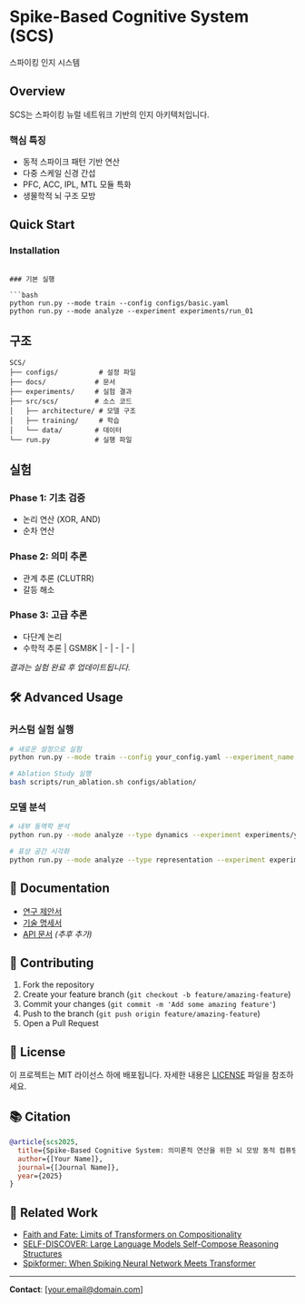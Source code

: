 # Spike-Based Cognitive System (SCS)

스파이킹 인지 시스템

## Overview

SCS는 스파이킹 뉴럴 네트워크 기반의 인지 아키텍처입니다.

### 핵심 특징

- 동적 스파이크 패턴 기반 연산
- 다중 스케일 신경 간섭
- PFC, ACC, IPL, MTL 모듈 특화
- 생물학적 뇌 구조 모방

## Quick Start

### Installation

````

### 기본 실행

```bash
python run.py --mode train --config configs/basic.yaml
python run.py --mode analyze --experiment experiments/run_01
````

## 구조

```
SCS/
├── configs/          # 설정 파일
├── docs/            # 문서
├── experiments/     # 실험 결과
├── src/scs/         # 소스 코드
│   ├── architecture/ # 모델 구조
│   ├── training/     # 학습
│   └── data/        # 데이터
└── run.py           # 실행 파일
```

## 실험

### Phase 1: 기초 검증

- 논리 연산 (XOR, AND)
- 순차 연산

### Phase 2: 의미 추론

- 관계 추론 (CLUTRR)
- 갈등 해소

### Phase 3: 고급 추론

- 다단계 논리
- 수학적 추론
  | GSM8K | - | - | - |

_결과는 실험 완료 후 업데이트됩니다._

## 🛠 Advanced Usage

### 커스텀 실험 실행

```bash
# 새로운 설정으로 실험
python run.py --mode train --config your_config.yaml --experiment_name custom_experiment

# Ablation Study 실행
bash scripts/run_ablation.sh configs/ablation/
```

### 모델 분석

```bash
# 내부 동역학 분석
python run.py --mode analyze --type dynamics --experiment experiments/your_experiment

# 표상 공간 시각화
python run.py --mode analyze --type representation --experiment experiments/your_experiment
```

## 📖 Documentation

- [연구 제안서](docs/proposal.md)
- [기술 명세서](docs/architecture_spec.md)
- [API 문서](docs/api.md) _(추후 추가)_

## 🤝 Contributing

1. Fork the repository
2. Create your feature branch (`git checkout -b feature/amazing-feature`)
3. Commit your changes (`git commit -m 'Add some amazing feature'`)
4. Push to the branch (`git push origin feature/amazing-feature`)
5. Open a Pull Request

## 📄 License

이 프로젝트는 MIT 라이선스 하에 배포됩니다. 자세한 내용은 [LICENSE](LICENSE) 파일을 참조하세요.

## 📚 Citation

```bibtex
@article{scs2025,
  title={Spike-Based Cognitive System: 의미론적 연산을 위한 뇌 모방 동적 컴퓨팅 아키텍처},
  author={[Your Name]},
  journal={[Journal Name]},
  year={2025}
}
```

## 🔗 Related Work

- [Faith and Fate: Limits of Transformers on Compositionality](https://arxiv.org/abs/2305.18654)
- [SELF-DISCOVER: Large Language Models Self-Compose Reasoning Structures](https://arxiv.org/abs/2402.03620)
- [Spikformer: When Spiking Neural Network Meets Transformer](https://arxiv.org/abs/2209.15425)

---

**Contact**: [your.email@domain.com]
